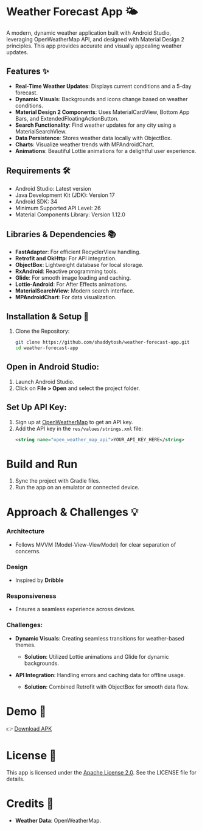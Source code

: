 # Weather Forecast App 🌤️

A modern, dynamic weather application built with Android Studio, leveraging OpenWeatherMap API, and designed with Material Design 2 principles. This app provides accurate and visually appealing weather updates.

## Features ✨
- **Real-Time Weather Updates**: Displays current conditions and a 5-day forecast.
- **Dynamic Visuals**: Backgrounds and icons change based on weather conditions.
- **Material Design 2 Components**: Uses MaterialCardView, Bottom App Bars, and ExtendedFloatingActionButton.
- **Search Functionality**: Find weather updates for any city using a MaterialSearchView.
- **Data Persistence**: Stores weather data locally with ObjectBox.
- **Charts**: Visualize weather trends with MPAndroidChart.
- **Animations**: Beautiful Lottie animations for a delightful user experience.

## Requirements 🛠️
- Android Studio: Latest version
- Java Development Kit (JDK): Version 17
- Android SDK: 34
- Minimum Supported API Level: 26
- Material Components Library: Version 1.12.0

## Libraries & Dependencies 📚
- **FastAdapter**: For efficient RecyclerView handling.
- **Retrofit and OkHttp**: For API integration.
- **ObjectBox**: Lightweight database for local storage.
- **RxAndroid**: Reactive programming tools.
- **Glide**: For smooth image loading and caching.
- **Lottie-Android**: For After Effects animations.
- **MaterialSearchView**: Modern search interface.
- **MPAndroidChart**: For data visualization.

## Installation & Setup 🚀
1. Clone the Repository:
   ```bash
   git clone https://github.com/shaddytosh/weather-forecast-app.git
   cd weather-forecast-app
## Open in Android Studio:

1. Launch Android Studio.
2. Click on **File > Open** and select the project folder.

## Set Up API Key:

1. Sign up at [OpenWeatherMap](https://openweathermap.org) to get an API key.
2. Add the API key in the `res/values/strings.xml` file:
    ```xml
    <string name="open_weather_map_api">YOUR_API_KEY_HERE</string>

# **Build and Run**

1. Sync the project with Gradle files.
2. Run the app on an emulator or connected device.

# **Approach & Challenges 💡**

### **Architecture**
- Follows MVVM (Model-View-ViewModel) for clear separation of concerns.

### **Design**
- Inspired by **Dribble**

### **Responsiveness**
- Ensures a seamless experience across devices.

### **Challenges:**
- **Dynamic Visuals**: Creating seamless transitions for weather-based themes.
  - **Solution**: Utilized Lottie animations and Glide for dynamic backgrounds.
  
- **API Integration**: Handling errors and caching data for offline usage.
  - **Solution**: Combined Retrofit with ObjectBox for smooth data flow.

# **Demo 📸**
👉  [Download APK](https://github.com/shaddytosh/weather-forecast/blob/main/weather-forecast-1.0.1-release.apk)

# **License 📜**
This app is licensed under the [Apache License 2.0](LICENSE). See the LICENSE file for details.

# **Credits 🙌**
- **Weather Data**: OpenWeatherMap.
